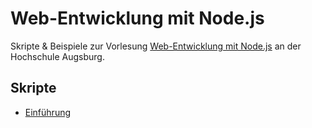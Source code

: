 # Web-Entwicklung mit Node.js

Skripte & Beispiele zur Vorlesung [Web-Entwicklung mit Node.js](http://www.hs-augsburg.de/fakultaet/informatik/studium/wahlpflichtveranstaltung/web_entwicklung/index.html) an der Hochschule Augsburg. 

## Skripte

- [Einführung](http://hsa-nodejs-workshop.github.io/nodejs-workshop/lectures/einfuehrung)
